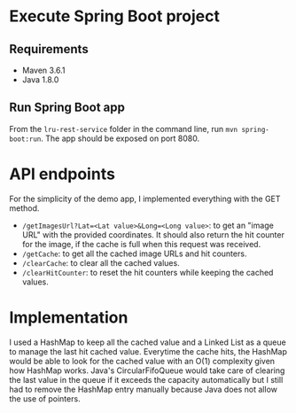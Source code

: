 # Execute Spring Boot project
## Requirements
- Maven 3.6.1
- Java 1.8.0
## Run Spring Boot app
From the `lru-rest-service` folder in the command line, run `mvn spring-boot:run`. The app should be exposed on port 8080.
# API endpoints
For the simplicity of the demo app, I implemented everything with the GET method.
- `/getImagesUrl?Lat=<Lat value>&Long=<Long value>`: to get an "image URL" with the provided coordinates. It should also return the hit counter for the image, if the cache is full when this request was received.
- `/getCache`: to get all the cached image URLs and hit counters.
- `/clearCache`: to clear all the cached values.
- `/clearHitCounter`: to reset the hit counters while keeping the cached values.
# Implementation
I used a HashMap to keep all the cached value and a Linked List as a queue to manage the last hit cached value. Everytime the cache hits, the HashMap would be able to look for the cached value with an O(1) complexity given how HashMap works. Java's CircularFifoQueue would take care of clearing the last value in the queue if it exceeds the capacity automatically but I still had to remove the HashMap entry manually because Java does not allow the use of pointers.
